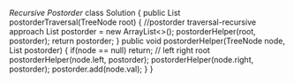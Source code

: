 *Recursive Postorder*
class Solution {
public List<Integer> postorderTraversal(TreeNode root) {
//postorder traversal-recursive approach
List<Integer> postorder = new ArrayList<>();
postorderHelper(root, postorder);
return postorder;
}
public void postorderHelper(TreeNode node, List<Integer> postorder) {
if(node == null) return;
// left right root
postorderHelper(node.left, postorder);
postorderHelper(node.right, postorder);
postorder.add(node.val);
}
}